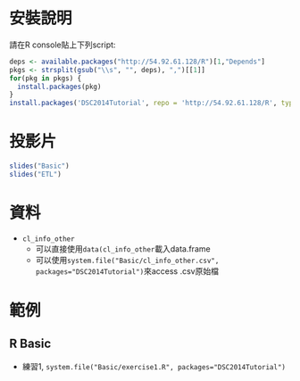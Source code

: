 # 安裝說明

請在R console貼上下列script:

```r
deps <- available.packages("http://54.92.61.128/R")[1,"Depends"]
pkgs <- strsplit(gsub("\\s", "", deps), ",")[[1]]
for(pkg in pkgs) {
  install.packages(pkg)
}
install.packages('DSC2014Tutorial', repo = 'http://54.92.61.128/R', type = 'source')
```

# 投影片

```r
slides("Basic")
slides("ETL")
```

# 資料

- `cl_info_other` 
    - 可以直接使用`data(cl_info_other`載入data.frame
    - 可以使用`system.file("Basic/cl_info_other.csv", packages="DSC2014Tutorial")`來access .csv原始檔

# 範例

## R Basic

- 練習1, `system.file("Basic/exercise1.R", packages="DSC2014Tutorial")`
